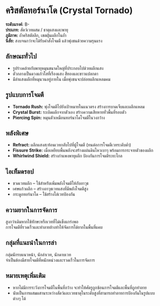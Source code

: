 # คริสตัลทอร์นาโด (Crystal Tornado)

**ระดับแรงค์:** B-  
**ประเภท:** สัตว์เวทผสม / ธาตุแสงและพายุ  
**ภูมิภาค:** ถ้ำคริสตัลลึก, เขตฝุ่นผลึกในถ้ำ  
**นิสัย:** สงบจนกว่าจะได้รับคำสั่งโจมตี แล้วพุ่งชนด้วยความรุนแรง

## ลักษณะทั่วไป
- รูปร่างคล้ายกับพายุหมุนขนาดใหญ่ที่ประกอบไปด้วยผลึกแสง  
- ตัวกลางเป็นดวงแก้วใสที่เรืองแสง สีทองและขาวแปลกตา  
- มีลำแสงผลึกที่หมุนวนอยู่ภายใน เมื่อพุ่งชนจะปล่อยผลึกแหลมคม

## รูปแบบการโจมตี
- **Tornado Rush:** พุ่งโจมตีไปยังเป้าหมายในแนวตรง สร้างการบาดเจ็บและผลึกแหลม  
- **Crystal Burst:** ระเบิดผลึกจากตัวเอง สร้างความเสียหายทั่วพื้นที่รอบตัว  
- **Piercing Spin:** หมุนตัวเหมือนทอร์นาโดโจมตีในวงกว้าง

## พลังพิเศษ
- **Refract:** ผลึกแสงสะท้อนเวทกลับไปที่ผู้โจมตี (ทนต่อการโจมตีเวทระดับต่ำ)  
- **Fissure Strike:** เมื่อเหยียบพื้นพลังจะสร้างแผ่นดินไหวเบาๆ พร้อมการกระจายตัวของผลึก  
- **Whirlwind Shield:** สร้างกำแพงพายุผลึก ป้องกันการโจมตีระยะไกล

## ไอเท็มดรอป
- ขวดเวทผลึก – ใช้สำหรับเพิ่มพลังโจมตีให้กับอาวุธ  
- เศษแก้วผลึก – สร้างอาวุธเวทแสงที่มีพลังโจมตีสูง  
- กระดูกทอร์นาโด – ใช้สร้างโล่เวทป้องกัน

## ความยากในการจัดการ
สูงกว่าเดิมหากใช้ทักษะหรือเวทที่ไม่แข็งแกร่งพอ  
การโจมตีที่รวดเร็วและทำลายล้างทำให้จัดการได้ยากในพื้นที่แคบ

## กลุ่มที่แนะนำในการล่า
กลุ่มนักรบแนวหน้า, นักล่าเวท, นักดาบเวท  
จำเป็นต้องมีสายโจมตีที่หนักหน่วงและรวดเร็วในการจัดการ

## หมายเหตุเพิ่มเติม
- หากไม่มีการระวังการโจมตีในพื้นที่กว้าง จะทำให้ศัตรูถูกซ้อนการโจมตีและพื้นที่ถูกทำลาย  
- นับเป็นการผสมผสานระหว่างสัตว์และเวทธาตุในระดับสูงที่สามารถทำลายการป้องกันในรูปแบบต่างๆ ได้
